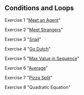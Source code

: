 ## Conditions and Loops
Exercise 1 "[Meet an Agent](https://github.com/pp8a/Java_Basics_ENG/tree/main/meet-an-agent)"

Exercise 2 "[Meet Strangers](https://github.com/pp8a/Java_Basics_ENG/tree/main/meet-a-stranger)"

Exercise 3 "[Snail](https://github.com/pp8a/Java_Basics_ENG/tree/main/snail_)"

Exercise 4 "[Go Dutch](https://github.com/pp8a/Java_Basics_ENG/tree/main/go-dutch)"

Exercise 5 "[Max Value in Sequence](https://github.com/pp8a/Java_Basics_ENG/tree/main/max-in-seq)"

Exercise 6 "[Average](https://github.com/pp8a/Java_Basics_ENG/tree/main/average)"

Exercise 7 "[Pizza Split](https://github.com/pp8a/Java_Basics_ENG/tree/main/pizza-split)"

Exercise 8 "Quadratic Equation"
